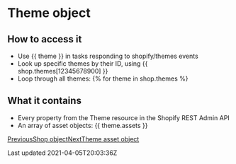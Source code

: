 # Theme object

## How to access it

- Use {{ theme }} in tasks responding to shopify/themes events
- Look up specific themes by their ID, using {{ shop.themes[12345678900] }}
- Loop through all themes: {% for theme in shop.themes %}

## What it contains

- Every property from the Theme resource in the Shopify REST Admin API
- An array of asset objects: {{ theme.assets }}

[PreviousShop object](/platform/liquid/objects/shopify/shop)[NextTheme asset object](/platform/liquid/objects/shopify/theme-asset)

Last updated 2021-04-05T20:03:36Z